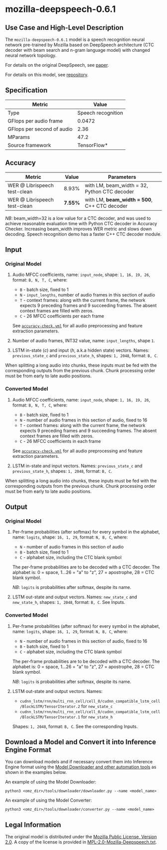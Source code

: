 # mozilla-deepspeech-0.6.1

## Use Case and High-Level Description

The `mozilla-deepspeech-0.6.1` model is a speech recognition neural network pre-trained by Mozilla
based on DeepSpeech architecture (CTC decoder with beam search and n-gram language model)
with changed neural network topology.

For details on the original DeepSpeech, see [paper](https://arxiv.org/abs/1412.5567).

For details on this model, see [repository](https://github.com/mozilla/DeepSpeech/releases/tag/v0.6.1).

## Specification

| Metric                          | Value                                     |
|---------------------------------|-------------------------------------------|
| Type                            | Speech recognition                        |
| GFlops per audio frame          | 0.0472                                    |
| GFlops per second of audio      | 2.36                                      |
| MParams                         | 47.2                                      |
| Source framework                | TensorFlow\*                              |

## Accuracy

| Metric                       | Value      | Parameters                                     |
| ---------------------------- | ---------- | ---------------------------------------------- |
| WER @ Librispeech test-clean | 8.93%      | with LM, beam_width = 32, Python CTC decoder   |
| WER @ Librispeech test-clean | **7.55%**  | with LM, **beam_width = 500**, C++ CTC decoder |

*NB*: beam_width=32 is a low value for a CTC decoder, and was used to achieve reasonable evaluation time with Python CTC decoder in Accuracy Checker.
Increasing beam_width improves WER metric and slows down decoding.  Speech recognition demo has a faster C++ CTC decoder module.

## Input

### Original Model

 1. Audio MFCC coefficients, name: `input_node`, shape: `1, 16, 19, 26`, format: `B, N, T, C`, where:

    - `B` - batch size, fixed to 1
    - `N` - `input_lengths`, number of audio frames in this section of audio
    - `T` - context frames: along with the current frame, the network expects 9 preceding frames and 9 succeeding frames. The absent context frames are filled with zeros.
    - `C` - 26 MFCC coefficients per each frame

    See [`accuracy-check.yml`](accuracy-check.yml) for all audio preprocessing and feature extraction parameters.

 2. Number of audio frames, INT32 value, name: `input_lengths`, shape `1`.

 3. LSTM in-state (*c*) and input (*h*, a.k.a hidden state) vectors. Names: `previous_state_c` and `previous_state_h`, shapes: `1, 2048`, format: `B, C`.

When splitting a long audio into chunks, these inputs must be fed with the corresponding outputs from the previous chunk.
Chunk processing order must be from early to late audio positions.

### Converted Model

 1. Audio MFCC coefficients, name: `input_node`, shape: `1, 16, 19, 26`, format: `B, N, T, C`, where:

    - `B` - batch size, fixed to 1
    - `N` - number of audio frames in this section of audio, fixed to 16
    - `T` - context frames: along with the current frame, the network expects 9 preceding frames and 9 succeeding frames. The absent context frames are filled with zeros.
    - `C` - 26 MFCC coefficients in each frame

    See [`accuracy-check.yml`](accuracy-check.yml) for all audio preprocessing and feature extraction parameters.

 2. LSTM in-state and input vectors. Names: `previous_state_c` and `previous_state_h`, shapes: `1, 2048`, format: `B, C`.

When splitting a long audio into chunks, these inputs must be fed with the corresponding outputs from the previous chunk.
Chunk processing order must be from early to late audio positions.

## Output

### Original Model

 1. Per-frame probabilities (after softmax) for every symbol in the alphabet, name: `logits`, shape: `16, 1, 29`, format: `N, B, C`, where:

    - `N` - number of audio frames in this section of audio
    - `B` - batch size, fixed to 1
    - `C` - alphabet size, including the CTC blank symbol

    The per-frame probabilities are to be decoded with a CTC decoder.
    The alphabet is: 0 = space, 1...26 = "a" to "z", 27 = apostrophe, 28 = CTC blank symbol.

    *NB*: `logits` is probabilities after softmax, despite its name.

 2. LSTM out-state and output vectors. Names: `new_state_c` and `new_state_h`, shapes: `1, 2048`, format: `B, C`. See Inputs.

### Converted Model

 1. Per-frame probabilities (after softmax) for every symbol in the alphabet, name: `logits`, shape: `16, 1, 29`, format: `N, B, C`, where:

    - `N` - number of audio frames in this section of audio, fixed to 16
    - `B` - batch size, fixed to 1
    - `C` - alphabet size, including the CTC blank symbol

    The per-frame probabilities are to be decoded with a CTC decoder.
    The alphabet is: 0 = space, 1...26 = "a" to "z", 27 = apostrophe, 28 = CTC blank symbol.

    *NB*: `logits` is probabilities after softmax, despite its name.

 2. LSTM out-state and output vectors. Names:

    - `cudnn_lstm/rnn/multi_rnn_cell/cell_0/cudnn_compatible_lstm_cell/BlockLSTM/TensorIterator.2` for `new_state_c`
    - `cudnn_lstm/rnn/multi_rnn_cell/cell_0/cudnn_compatible_lstm_cell/BlockLSTM/TensorIterator.1` for `new_state_h`

    Shapes: `1, 2048`, format: `B, C`.  See the corresponding Inputs.

## Download a Model and Convert it into Inference Engine Format

You can download models and if necessary convert them into Inference Engine format using the [Model Downloader and other automation tools](../../../tools/downloader/README.md) as shown in the examples below.

An example of using the Model Downloader:
```
python3 <omz_dir>/tools/downloader/downloader.py --name <model_name>
```

An example of using the Model Converter:
```
python3 <omz_dir>/tools/downloader/converter.py --name <model_name>
```

## Legal Information

The original model is distributed under the
[Mozilla Public License, Version 2.0](https://raw.githubusercontent.com/mozilla/DeepSpeech/master/LICENSE).
A copy of the license is provided in [MPL-2.0-Mozilla-Deepspeech.txt](../licenses/MPL-2.0-Mozilla-Deepspeech.txt).
